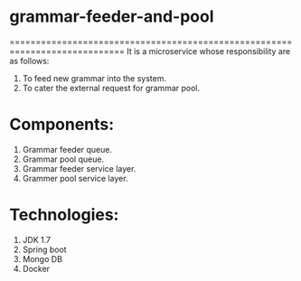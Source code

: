 # grammar-feeder-and-pool
============================================================================
It is a microservice whose responsibility are as follows: 

1. To feed new grammar into the system.
2. To cater the external request for grammar pool. 



Components:
===================
1. Grammar feeder queue.
2. Grammar pool queue.
3. Grammar feeder service layer.
4. Grammer pool service layer.


Technologies:
===================
1. JDK 1.7 
2. Spring boot 
3. Mongo DB
4. Docker
